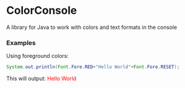 # ColorConsole
 A library for Java to work with colors and text formats in the console

### Examples
Using foreground colors:
```Java
System.out.println(Font.Fore.RED+"Hello World"+Font.Fore.RESET);
```
This will output: <font color="RED">Hello World </font>
